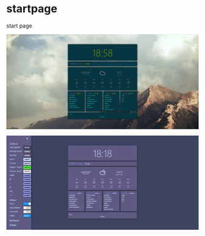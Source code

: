 # startpage
start page

![alt text](https://github.com/J-CITY/startpage/blob/master/scr.PNG)

![alt text](https://github.com/J-CITY/startpage/blob/master/scr0.PNG)
